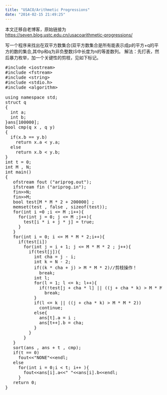 ```yaml
---
title: "USACO/Arithmetic Progressions"
date: "2014-02-15 21:49:25"
---
```


本文迁移自老博客，原始链接为 <https://seven.blog.ustc.edu.cn/usacoarithmetic-progressions/>

写一个程序来找出在双平方数集合(双平方数集合是所有能表示成p的平方+q的平方的数的集合,其中p和q为非负整数)S中长度为n的等差数列。 
解法：先打表，然后暴力枚举，加一个关键性的剪枝，见如下标记。
<pre class = "brush:[cpp]">
#include &lt;iostream&gt;
#include &lt;fstream&gt;
#include &lt;string&gt;
#include &lt;stdio.h&gt;
#include &lt;algorithm&gt;

using namespace std;
struct q
{
  int a;
  int b;
}ans[100000];
bool cmp(q x , q y)
{
  if(x.b == y.b)
	return x.a < y.a;
  else
	return x.b < y.b;
}
int t = 0;
int M , N;
int main()
{
   ofstream fout ("ariprog.out");
   ifstream fin ("ariprog.in");
   fin&gt;&gt;N;
   fin&gt;&gt;M;
   bool test[M * M * 2 + 200000] ;
   memset(test , false , sizeof(test));
   for(int i =0 ;i <= M ;i++){
	 for(int j = 0; j <= M ;j++){
	   test[i * i + j * j] = true;
	 }
   }
   for(int i = 0; i <= M * M * 2;i++){
	 if(test[i])
	   for(int j = i + 1; j <= M * M * 2 ; j++){
		 if(test[j]){
		   int cha = j - i;
		   int k = N - 2;
		   if((k * cha + j) > M * M * 2)//剪枝操作！
			 break;
		   int l;
		   for(l = 1; l <= k; l++){
			 if(!test[j + cha * l] || ((j + cha * k) > M * M * 2))
			   break;
		   }
		   if(l <= k || ((j + cha * k) > M * M * 2))
			 continue;
		   else{
			 ans[t].a = i ;
			 ans[t++].b = cha;
		   }
		 }
	   }
   }
   sort(ans , ans + t , cmp);
   if(t == 0)
	 fout&lt;&lt;"NONE"&lt;&lt;endl;
   else
	 for(int i = 0;i < t; i++ ){
	   fout&lt;&lt;ans[i].a&lt;&lt;" "&lt;&lt;ans[i].b&lt;&lt;endl;
	 }
   return 0;
} 
</pre>
